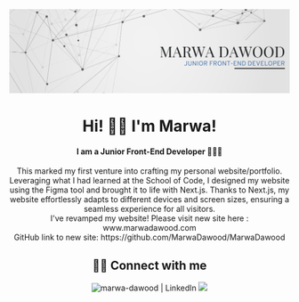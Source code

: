<div align="center">
<img src="https://github.com/MarwaDawood/PersonalWebsite1.0/blob/main/src/Fonts&Images/banner1.png" alt=”my banner”>


<h1 align="center">    Hi! 👋🏼   I'm Marwa!  </h1>
<h4 align="center" >   I am a Junior Front-End Developer 👩🏻‍💻 </h4>

<p align="center" > This marked my first venture into crafting my personal website/portfolio. Leveraging what I had learned at the School of Code, I designed my website using the Figma tool and brought it to life with Next.js. Thanks to Next.js, my website effortlessly adapts to different devices and screen sizes, ensuring a seamless experience for all visitors. 
 <br/> 
I've revamped my website! Please visit new site here : www.marwadawood.com 
<br/>
GitHub link to new site: https://github.com/MarwaDawood/MarwaDawood
</p>
 
 

## 🤝🏼 Connect with me
<div  align="center" gap="3'>
<a href="https://www.linkedin.com/in/marwa-dawood/"><img margin-left="10px" src="https://raw.githubusercontent.com/yushi1007/yushi1007/main/images/linkedin.svg" alt="marwa-dawood | LinkedIn" width="35px"/> </a>
<a href="mailto:marwa.dawood@hotmail.com"> <img src="https://user-images.githubusercontent.com/102393807/209590242-2a31c21e-0f42-4934-b0ac-64bdccb87b7f.png" width="40px"/></a>

 </div> 

</div>
